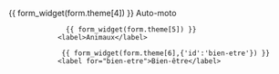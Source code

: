   {{ form_widget(form.theme[4]) }}
                <label>Auto-moto</label>
                
                  {{ form_widget(form.theme[5]) }}
                <label>Animaux</label>

                 {{ form_widget(form.theme[6],{'id':'bien-etre'}) }}
                <label for="bien-etre">Bien-être</label>
